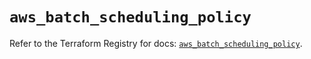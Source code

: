 # `aws_batch_scheduling_policy`

Refer to the Terraform Registry for docs: [`aws_batch_scheduling_policy`](https://registry.terraform.io/providers/hashicorp/aws/5.89.0/docs/resources/batch_scheduling_policy).

